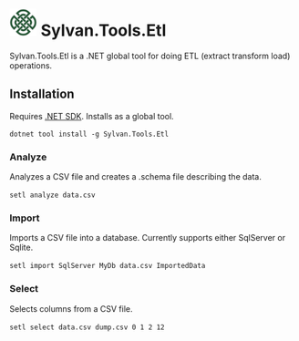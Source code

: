 # <img src="Sylvan.png" height="48" alt="Sylvan Logo"/> Sylvan.Tools.Etl

Sylvan.Tools.Etl is a .NET global tool for doing ETL (extract transform load) operations.

## Installation

Requires [.NET SDK](https://dotnet.microsoft.com/download). Installs as a global tool.

```
dotnet tool install -g Sylvan.Tools.Etl
```

### Analyze

Analyzes a CSV file and creates a .schema file describing the data.

`setl analyze data.csv`

### Import

Imports a CSV file into a database. Currently supports either SqlServer or Sqlite.

`setl import SqlServer MyDb data.csv ImportedData`

### Select

Selects columns from a CSV file.

`setl select data.csv dump.csv 0 1 2 12`
